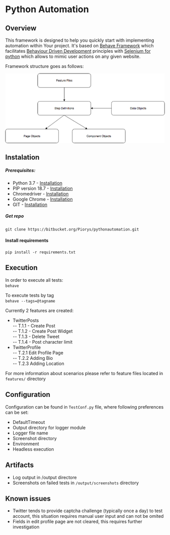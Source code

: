 # Python Automation


## Overview

This framework is designed to help you quickly start with implementing automation within Your project. It's based on [Behave Framework](https://behave.readthedocs.io/) 
which facilitates [Behaviour Driven Development](https://en.wikipedia.org/wiki/Behavior-driven_development) principles with [Selenium for python](https://selenium-python.readthedocs.io/) 
which allows to mimic user actions on any given website. 

Framework structure goes as follows:

![Structure](./documentation/Structure.png)

## Instalation

##### Prerequisites:
- Python 3.7 - [Installation](https://www.python.org/downloads/)
- PIP version 18.7 - [Installation](https://pip.pypa.io/en/stable/installing/)
- Chromedriver - [Installation](https://chromedriver.chromium.org/getting-started)
- Google Chrome - [Installation](https://www.google.com/chrome/)
- GIT - [Installation](https://git-scm.com/downloads)


##### Get repo
``
git clone https://bitbucket.org/Piorys/pythonautomation.git
``

#### Install requirements
``
pip install -r requirements.txt
``

## Execution

In order to execute all tests:  
``
behave
``  
  
To execute tests by tag  
``
behave --tags=@tagname
``
  
Currently 2 features are created:
 - TwitterPosts  
 -- T.1.1 - Create Post  
 -- T.1.2 - Create Post Widget  
 -- T.1.3 - Delete Tweet  
 -- T.1.4 - Post character limit  
 - TwitterProfile  
 -- T.2.1 Edit Profile Page  
 -- T.2.2 Adding Bio  
 -- T.2.3 Adding Location  
  
 For more information about scenarios please refer to feature files located in ```features/``` directory
 
## Configuration

Configuration can be found in ```TestConf.py``` file, where following preferences can be set:
- DefaultTimeout
- Output directory for logger module
- Logger file name
- Screenshot directory
- Environment
- Headless execution

## Artifacts

- Log output in /output directore
- Screenshots on failed tests in ```/output/screenshots``` directory

## Known issues

- Twitter tends to provide captcha challenge (typically once a day) to test account, 
this situation requires manual user input and can not be omited
- Fields in edit profile page are not cleared, this requires further investigation


